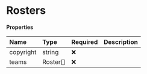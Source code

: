 # Rosters

**Properties**

| Name      | Type     | Required | Description |
| :-------- | :------- | :------- | :---------- |
| copyright | string   | ❌       |             |
| teams     | Roster[] | ❌       |             |

<!-- This file was generated by liblab | https://liblab.com/ -->

